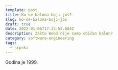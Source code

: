 ```yaml
---
template: post
title: Ko se balona boji još?
slug: ko-se-balona-boji-jos
draft: true
date: 2022-01-06T17:33:52.684Z
description: Zašto Web3 nije samo običan balon?
category: software-engineering
tags:
  - srpski
---
```

Godina je 1999.